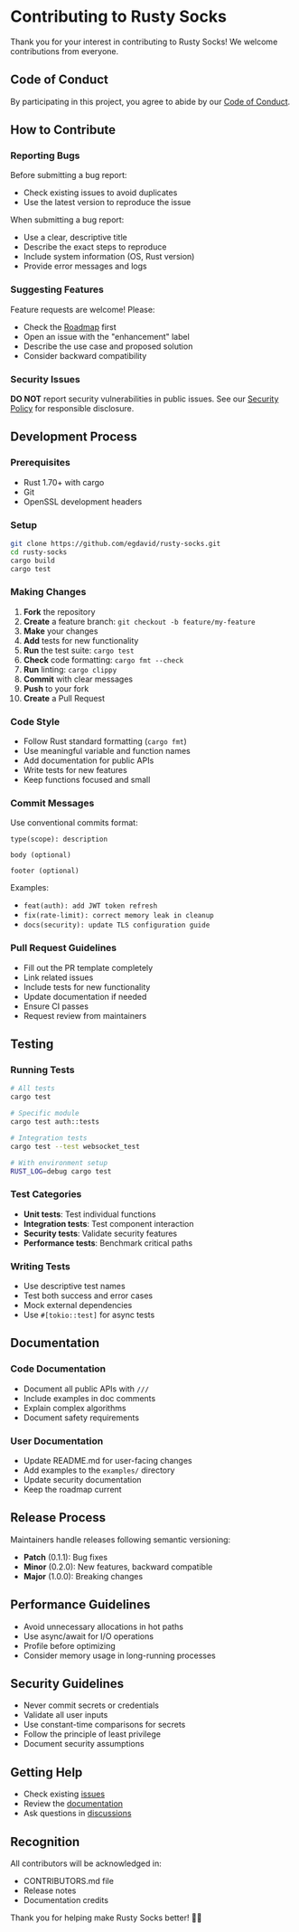 # Contributing to Rusty Socks

Thank you for your interest in contributing to Rusty Socks! We welcome contributions from everyone.

## Code of Conduct

By participating in this project, you agree to abide by our [Code of Conduct](CODE_OF_CONDUCT.md).

## How to Contribute

### Reporting Bugs

Before submitting a bug report:
- Check existing issues to avoid duplicates
- Use the latest version to reproduce the issue

When submitting a bug report:
- Use a clear, descriptive title
- Describe the exact steps to reproduce
- Include system information (OS, Rust version)
- Provide error messages and logs

### Suggesting Features

Feature requests are welcome! Please:
- Check the [Roadmap](ROADMAP.md) first
- Open an issue with the "enhancement" label
- Describe the use case and proposed solution
- Consider backward compatibility

### Security Issues

**DO NOT** report security vulnerabilities in public issues. See our [Security Policy](SECURITY.md) for responsible disclosure.

## Development Process

### Prerequisites

- Rust 1.70+ with cargo
- Git
- OpenSSL development headers

### Setup

```bash
git clone https://github.com/egdavid/rusty-socks.git
cd rusty-socks
cargo build
cargo test
```

### Making Changes

1. **Fork** the repository
2. **Create** a feature branch: `git checkout -b feature/my-feature`
3. **Make** your changes
4. **Add** tests for new functionality
5. **Run** the test suite: `cargo test`
6. **Check** code formatting: `cargo fmt --check`
7. **Run** linting: `cargo clippy`
8. **Commit** with clear messages
9. **Push** to your fork
10. **Create** a Pull Request

### Code Style

- Follow Rust standard formatting (`cargo fmt`)
- Use meaningful variable and function names
- Add documentation for public APIs
- Write tests for new features
- Keep functions focused and small

### Commit Messages

Use conventional commits format:
```
type(scope): description

body (optional)

footer (optional)
```

Examples:
- `feat(auth): add JWT token refresh`
- `fix(rate-limit): correct memory leak in cleanup`
- `docs(security): update TLS configuration guide`

### Pull Request Guidelines

- Fill out the PR template completely
- Link related issues
- Include tests for new functionality
- Update documentation if needed
- Ensure CI passes
- Request review from maintainers

## Testing

### Running Tests

```bash
# All tests
cargo test

# Specific module
cargo test auth::tests

# Integration tests
cargo test --test websocket_test

# With environment setup
RUST_LOG=debug cargo test
```

### Test Categories

- **Unit tests**: Test individual functions
- **Integration tests**: Test component interaction
- **Security tests**: Validate security features
- **Performance tests**: Benchmark critical paths

### Writing Tests

- Use descriptive test names
- Test both success and error cases
- Mock external dependencies
- Use `#[tokio::test]` for async tests

## Documentation

### Code Documentation

- Document all public APIs with `///`
- Include examples in doc comments
- Explain complex algorithms
- Document safety requirements

### User Documentation

- Update README.md for user-facing changes
- Add examples to the `examples/` directory
- Update security documentation
- Keep the roadmap current

## Release Process

Maintainers handle releases following semantic versioning:
- **Patch** (0.1.1): Bug fixes
- **Minor** (0.2.0): New features, backward compatible
- **Major** (1.0.0): Breaking changes

## Performance Guidelines

- Avoid unnecessary allocations in hot paths
- Use async/await for I/O operations
- Profile before optimizing
- Consider memory usage in long-running processes

## Security Guidelines

- Never commit secrets or credentials
- Validate all user inputs
- Use constant-time comparisons for secrets
- Follow the principle of least privilege
- Document security assumptions

## Getting Help

- Check existing [issues](https://github.com/egdavid/rusty-socks/issues)
- Review the [documentation](https://docs.rs/rusty-socks)
- Ask questions in [discussions](https://github.com/egdavid/rusty-socks/discussions)

## Recognition

All contributors will be acknowledged in:
- CONTRIBUTORS.md file
- Release notes
- Documentation credits

Thank you for helping make Rusty Socks better! 🦀🧦